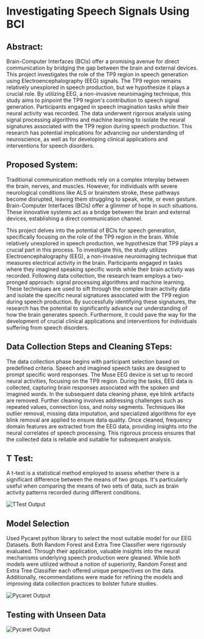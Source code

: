 
# Investigating Speech Signals Using BCI

## Abstract:

Brain-Computer Interfaces (BCIs) offer a promising avenue for direct communication by bridging the gap between the brain and external devices. This project investigates the role of the TP9 region in speech generation using Electroencephalography (EEG) signals. The TP9 region remains relatively unexplored in speech production, but we hypothesize it plays a crucial role. By utilizing EEG, a non-invasive neuroimaging technique, this study aims to pinpoint the TP9 region's contribution to speech signal generation. Participants engaged in speech imagination tasks while their neural activity was recorded. The data underwent rigorous analysis using signal processing algorithms and machine learning to isolate the neural signatures associated with the TP9 region during speech production. This research has potential implications for advancing our understanding of neuroscience, as well as for developing clinical applications and interventions for speech disorders.

## Proposed System:

Traditional communication methods rely on a complex interplay between the brain, nerves, and muscles. However, for individuals with severe neurological conditions like ALS or brainstem stroke, these pathways become disrupted, leaving them struggling to speak, write, or even gesture. Brain-Computer Interfaces (BCIs) offer a glimmer of hope in such situations. These innovative systems act as a bridge between the brain and external devices, establishing a direct communication channel.

This project delves into the potential of BCIs for speech generation, specifically focusing on the role of the TP9 region in the brain. While relatively unexplored in speech production, we hypothesize that TP9 plays a crucial part in this process. To investigate this, the study utilizes Electroencephalography (EEG), a non-invasive neuroimaging technique that measures electrical activity in the brain. Participants engaged in tasks where they imagined speaking specific words while their brain activity was recorded.
Following data collection, the research team employs a two-pronged approach: signal processing algorithms and machine learning. These techniques are used to sift through the complex brain activity data and isolate the specific neural signatures associated with the TP9 region during speech production. By successfully identifying these signatures, the research has the potential to significantly advance our understanding of how the brain generates speech. Furthermore, it could pave the way for the development of crucial clinical applications and interventions for individuals suffering from speech disorders.

## Data Collection Steps and Cleaning STeps:

The data collection phase begins with participant selection based on predefined criteria. Speech and imagined speech tasks are designed to prompt specific word responses. The Muse EEG device is set up to record neural activities, focusing on the TP9 region. During the tasks, EEG data is collected, capturing brain responses associated with the spoken and imagined words. In the subsequent data cleaning phase, eye blink artifacts are removed. Further cleaning involves addressing challenges such as repeated values, connection loss, and noisy segments. Techniques like outlier removal, missing data imputation, and specialized algorithms for eye blink removal are applied to ensure data quality. Once cleaned, frequency domain features are extracted from the EEG data, providing insights into the neural correlates of speech processing. This rigorous process ensures that the collected data is reliable and suitable for subsequent analysis.

## T Test:

A t-test is a statistical method employed to assess whether there is a significant difference between the means of two groups. It's particularly useful when comparing the means of two sets of data, such as brain activity patterns recorded during different conditions.

![TTest Output](Output/ttest.png)

## Model Selection

Used Pycaret python library to select the most suitable model for our EEG Datasets. Both Random Forest and Extra Tree Classifier were rigorously evaluated. Through their application, valuable insights into the neural mechanisms underlying speech production were gleaned. While both models were utilized without a notion of superiority, Random Forest and Extra Tree Classifier each offered unique perspectives on the data. Additionally, recommendations were made for refining the models and improving data collection practices to bolster future studies.

![Pycaret Output](Output/pycaret.png)

## Testing with Unseen Data
![Pycaret Output](Output/test_sample.png)

